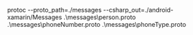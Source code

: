 

protoc --proto_path=./messages --csharp_out=./android-xamarin/Messages .\messages\person.proto .\messages\phoneNumber.proto .\messages\phoneType.proto